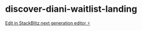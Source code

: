 # discover-diani-waitlist-landing

[Edit in StackBlitz next generation editor ⚡️](https://stackblitz.com/~/github.com/itsomosh/discover-diani-waitlist-landing)